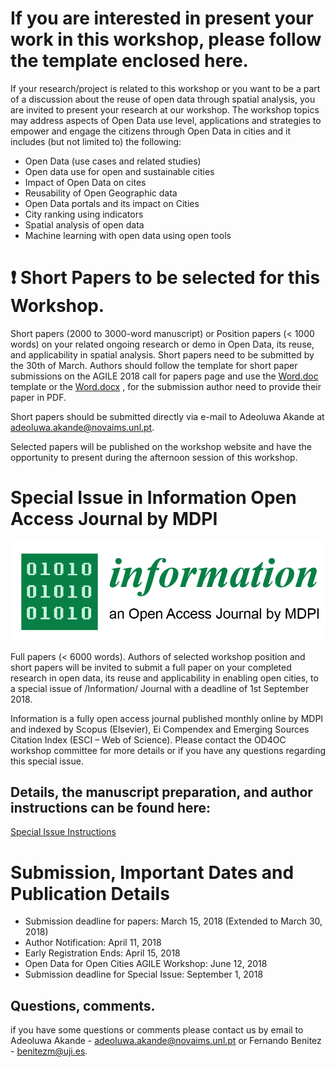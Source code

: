 # If you are interested in present your work in this workshop, please follow the template enclosed here.

If your research/project is related to this workshop or you want to be a part of a discussion about the reuse of open data through spatial analysis, you are invited to present your research at our workshop. The workshop topics may address aspects of Open Data use level, applications and strategies to empower and engage the citizens through Open Data in cities and it includes (but not limited to) the following:

* Open Data (use cases and related studies)
* Open data use for open and sustainable cities
* Impact of Open Data on cites
* Reusability of Open Geographic data
* Open Data portals and its impact on Cities
* City ranking using indicators
* Spatial analysis of open data
* Machine learning with open data using open tools

# :exclamation: Short Papers to be selected for this Workshop. 

Short papers (2000 to 3000-word manuscript) or Position papers (< 1000 words) on your related ongoing research or demo in Open Data, its reuse, and applicability in spatial analysis.  Short papers need to be submitted by the 30th of March. Authors should follow the template for short paper submissions on the AGILE 2018 call for papers page and use the [Word.doc](https://agile-online.org/images/conference_2018/documents/AGILE_2018_v1c_PaperAndPoster_Word_HarvardStyle_nonXML.doc) template or the [Word.docx](https://agile-online.org/images/conference_2018/documents/AGILE_2018_v1b_PaperAndPoster_Word_HarvardStyle.docx) , for the submission author need to provide their paper in PDF.

Short papers should be submitted directly via e-mail to Adeoluwa Akande at adeoluwa.akande@novaims.unl.pt.

Selected papers will be published on the workshop website and have the opportunity to present during the afternoon session of this workshop.

# Special Issue in Information Open Access Journal by MDPI

![picture alt](https://github.com/GeoTecINIT/OpenData4OpenCities/blob/master/images/Information%20logo.png?raw=true)

Full papers (< 6000 words). Authors of selected workshop position and short papers will be invited to submit a full paper on your completed research in open data, its reuse and applicability in enabling open cities, to a special issue of /Information/ Journal with a deadline of 1st September 2018.

Information is a fully open access journal published monthly online by MDPI and indexed by Scopus (Elsevier), Ei Compendex and Emerging Sources Citation Index (ESCI – Web of Science). Please contact the OD4OC workshop committee for more details or if you have any questions regarding this special issue.

## Details, the manuscript preparation, and author instructions can be found here:

[Special Issue Instructions](http://www.mdpi.com/journal/information/special_issues/Open_Data_2018)


# Submission, Important Dates  and Publication Details

* Submission deadline for papers: March 15, 2018 (Extended to March 30, 2018)
* Author Notification: April 11, 2018
* Early Registration Ends: April 15, 2018
* Open Data for Open Cities AGILE Workshop: June 12, 2018
* Submission deadline for Special Issue: September 1, 2018

## Questions, comments.

if you have some questions or comments please contact us by email to Adeoluwa Akande - adeoluwa.akande@novaims.unl.pt or Fernando Benitez - benitezm@uji.es.

